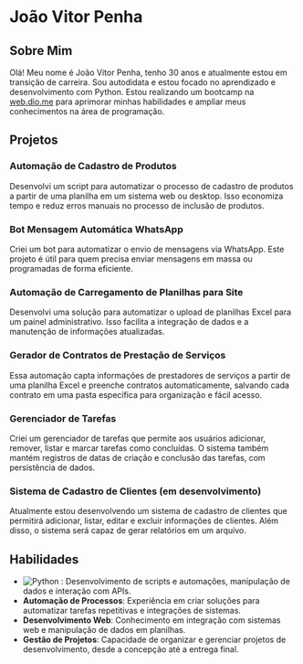 # João Vitor Penha

## Sobre Mim

Olá! Meu nome é João Vitor Penha, tenho 30 anos e atualmente estou em transição de carreira. Sou autodidata e estou focado no aprendizado e desenvolvimento com Python. Estou realizando um bootcamp na [web.dio.me](https://web.dio.me) para aprimorar minhas habilidades e ampliar meus conhecimentos na área de programação.

## Projetos

### Automação de Cadastro de Produtos
Desenvolvi um script para automatizar o processo de cadastro de produtos a partir de uma planilha em um sistema web ou desktop. Isso economiza tempo e reduz erros manuais no processo de inclusão de produtos.

### Bot Mensagem Automática WhatsApp
Criei um bot para automatizar o envio de mensagens via WhatsApp. Este projeto é útil para quem precisa enviar mensagens em massa ou programadas de forma eficiente.

### Automação de Carregamento de Planilhas para Site
Desenvolvi uma solução para automatizar o upload de planilhas Excel para um painel administrativo. Isso facilita a integração de dados e a manutenção de informações atualizadas.

### Gerador de Contratos de Prestação de Serviços
Essa automação capta informações de prestadores de serviços a partir de uma planilha Excel e preenche contratos automaticamente, salvando cada contrato em uma pasta específica para organização e fácil acesso.

### Gerenciador de Tarefas
Criei um gerenciador de tarefas que permite aos usuários adicionar, remover, listar e marcar tarefas como concluídas. O sistema também mantém registros de datas de criação e conclusão das tarefas, com persistência de dados.

### Sistema de Cadastro de Clientes (em desenvolvimento)
Atualmente estou desenvolvendo um sistema de cadastro de clientes que permitirá adicionar, listar, editar e excluir informações de clientes. Além disso, o sistema será capaz de gerar relatórios em um arquivo.

## Habilidades

- ![Python](https://img.shields.io/badge/python-3670A0?style=for-the-badge&logo=python&logoColor=ffdd54)
: Desenvolvimento de scripts e automações, manipulação de dados e interação com APIs.
- **Automação de Processos**: Experiência em criar soluções para automatizar tarefas repetitivas e integrações de sistemas.
- **Desenvolvimento Web**: Conhecimento em integração com sistemas web e manipulação de dados em planilhas.
- **Gestão de Projetos**: Capacidade de organizar e gerenciar projetos de desenvolvimento, desde a concepção até a entrega final.